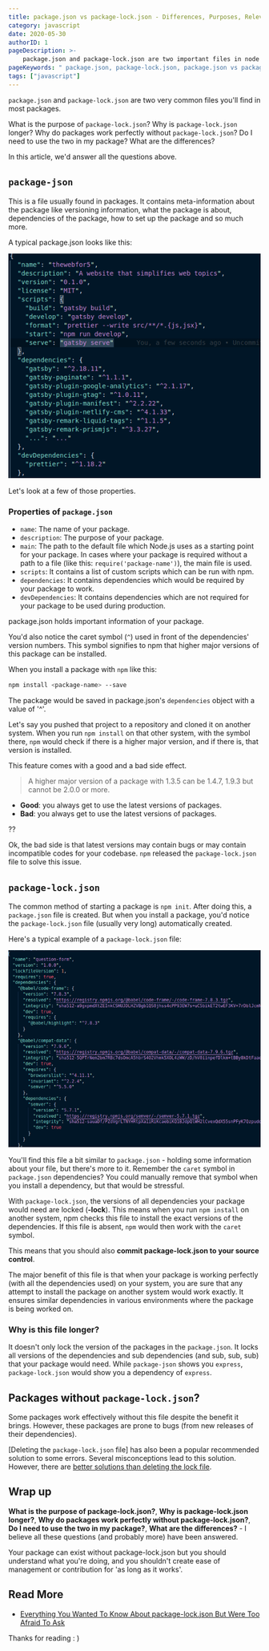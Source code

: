 ```yaml
---
title: package.json vs package-lock.json - Differences, Purposes, Relevance
category: javascript
date: 2020-05-30
authorID: 1
pageDescription: >-
    package.json and package-lock.json are two important files in node packages, but package-lock.json is often git-ignored. Let's look at how these files work together
pageKeywords: " package.json, package-lock.json, package.json vs package-lock.json, npm, node"
tags: ["javascript"]
---
```


`package.json` and `package-lock.json` are two very common files you'll find in most packages.

What is the purpose of `package-lock.json`? Why is `package-lock.json` longer? Why do packages work perfectly without `package-lock.json`? Do I need to use the two in my package? What are the differences?

In this article, we'd answer all the questions above.

## `package-json`

This is a file usually found in packages. It contains meta-information about the package like versioning information, what the package is about, dependencies of the package, how to set up the package and so much more.

A typical package.json looks like this:

![package.json file example](./package-json.png)

Let's look at a few of those properties.

### Properties of `package.json`

-   `name`: The name of your package.
-   `description`: The purpose of your package.
-   `main`: The path to the default file which Node.js uses as a starting point for your package. In cases where your package is required without a path to a file (like this: `require('package-name')`), the main file is used.
-   `scripts`: It contains a list of custom scripts which can be run with npm.
-   `dependencies`: It contains dependencies which would be required by your package to work.
-   `devDependencies`: It contains dependencies which are not required for your package to be used during production.

package.json holds important information of your package.

You'd also notice the caret symbol (`^`) used in front of the dependencies' version numbers. This symbol signifies to npm that higher major versions of this package can be installed.

When you install a package with `npm` like this:

```bash
npm install <package-name> --save
```

The package would be saved in package.json's `dependencies` object with a value of '^<the-current-version>'.

Let's say you pushed that project to a repository and cloned it on another system. When you run `npm install` on that other system, with the symbol there, `npm` would check if there is a higher major version, and if there is, that version is installed.

This feature comes with a good and a bad side effect.

> A higher major version of a package with 1.3.5 can be 1.4.7, 1.9.3 but cannot be 2.0.0 or more.

-   **Good**: you always get to use the latest versions of packages.
-   **Bad**: you always get to use the latest versions of packages.

??

Ok, the bad side is that latest versions may contain bugs or may contain incompatible codes for your codebase. `npm` released the `package-lock.json` file to solve this issue.

## `package-lock.json`

The common method of starting a package is `npm init`. After doing this, a `package.json` file is created. But when you install a package, you'd notice the `package-lock.json` file (usually very long) automatically created.

Here's a typical example of a `package-lock.json` file:

![package-lock.json file example](./package-lock-json.png)

You'll find this file a bit similar to `package.json` - holding some information about your file, but there's more to it. Remember the `caret` symbol in `package.json` dependencies? You could manually remove that symbol when you install a dependency, but that would be stressful.

With `package-lock.json`, the versions of all dependencies your package would need are locked (**-lock**). This means when you run `npm install` on another system, npm checks this file to install the exact versions of the dependencies. If this file is absent, `npm` would then work with the `caret` symbol.

This means that you should also **commit package-lock.json to your source control**.

The major benefit of this file is that when your package is working perfectly (with all the dependencies used) on your system, you are sure that any attempt to install the package on another system would work exactly. It ensures similar dependencies in various environments where the package is being worked on.

### Why is this file longer?

It doesn't only lock the version of the packages in the `package.json`. It locks all versions of the dependencies and sub dependencies (and sub, sub, sub) that your package would need. While `package-json` shows you `express`, `package-lock.json` would show you a dependency of `express`.

## Packages without `package-lock.json`?

Some packages work effectively without this file despite the benefit it brings. However, these packages are prone to bugs (from new releases of their dependencies).

[Deleting the `package-lock.json` file] has also been a popular recommended solution to some errors. Several misconceptions lead to this solution. However, there are [better solutions than deleting the lock file](https://stackoverflow.com/questions/54124033/deleting-package-lock-json-to-resolve-conflicts-quickly).

## Wrap up

**What is the purpose of package-lock.json?**, **Why is package-lock.json longer?**, **Why do packages work perfectly without package-lock.json?**, **Do I need to use the two in my package?**, **What are the differences?** - I believe all these questions (and probably more) have been answered.

Your package can exist without package-lock.json but you should understand what you're doing, and you shouldn't create ease of management or contribution for 'as long as it works'.

## Read More

-   [Everything You Wanted To Know About package-lock.json But Were Too Afraid To Ask](https://medium.com/coinmonks/everything-you-wanted-to-know-about-package-lock-json-b81911aa8ab8)

Thanks for reading : )
